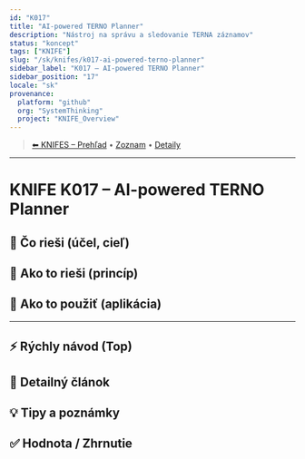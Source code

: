 ```yaml
---
id: "K017"
title: "AI-powered TERNO Planner"
description: "Nástroj na správu a sledovanie TERNA záznamov"
status: "koncept"
tags: ["KNIFE"]
slug: "/sk/knifes/k017-ai-powered-terno-planner"
sidebar_label: "K017 – AI-powered TERNO Planner"
sidebar_position: "17"
locale: "sk"
provenance:
  platform: "github"
  org: "SystemThinking"
  project: "KNIFE_Overview"
---
```

<!-- body:start -->

<!-- nav:knifes -->
> [⬅ KNIFES – Prehľad](../KNIFEsOverview.md) • [Zoznam](../KNIFE_Overview_List.md) • [Detaily](../KNIFE_Overview_Details.md)
---
# KNIFE K017 – AI-powered TERNO Planner

## 🎯 Čo rieši (účel, cieľ)

## 🧩 Ako to rieši (princíp)

## 🧪 Ako to použiť (aplikácia)

---

## ⚡ Rýchly návod (Top)

## 📜 Detailný článok

## 💡 Tipy a poznámky

## ✅ Hodnota / Zhrnutie
